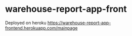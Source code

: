 # warehouse-report-app-front

Deployed on heroku https://warehouse-report-app-frontend.herokuapp.com/mainpage
